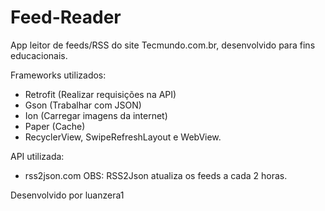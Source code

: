 # Feed-Reader
App leitor de feeds/RSS do site Tecmundo.com.br, desenvolvido para fins educacionais.

Frameworks utilizados:

  * Retrofit (Realizar requisições na API)
  * Gson (Trabalhar com JSON)
  * Ion (Carregar imagens da internet)
  * Paper (Cache)
  * RecyclerView, SwipeRefreshLayout e WebView.
  
API utilizada:

  * rss2json.com
  OBS: RSS2Json atualiza os feeds a cada 2 horas.
  
Desenvolvido por luanzera1
